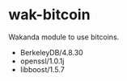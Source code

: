 wak-bitcoin
===========

Wakanda module to use bitcoins.

* BerkeleyDB/4.8.30
* openssl/1.0.1j
* libboost/1.5.7
